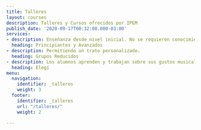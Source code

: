 ```yaml
---
title: Talleres
layout: courses
description: Talleres y Cursos ofrecidos por IPEM
publish_date: '2020-09-17T00:32:00.000-03:00'
services:
- description: Enseñanza desde nivel inicial. No se requieren conocimientos previos.
  heading: Principiantes y Avanzados
- description: Permitiendo un trato personalizado.
  heading: Grupos Reducidos
- description: Los alumnos aprenden y trabajan sobre sus gustos musicales.
  heading: Elegí
menu:
  navigation:
    identifier: _talleres
    weight: 3
  footer:
    identifier: _talleres
    url: "/talleres/"
    weight: 2

---
```

